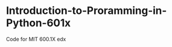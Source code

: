 Introduction-to-Proramming-in-Python-601x
=========================================

Code for MIT 600.1X edx
